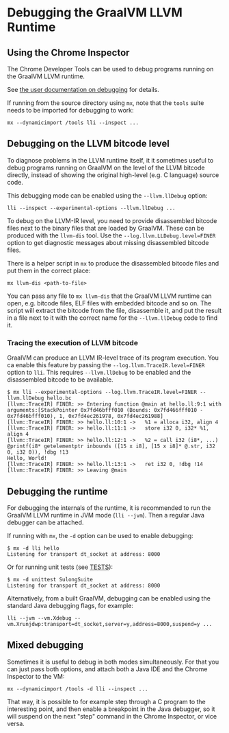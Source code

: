# Debugging the GraalVM LLVM Runtime

## Using the Chrome Inspector

The Chrome Developer Tools can be used to debug programs running on the GraalVM
LLVM runtime.

See [the user documentation on debugging](../../../docs/reference-manual/llvm/Debugging.md) for details.

If running from the source directory using `mx`, note that the `tools` suite
needs to be imported for debugging to work:

```
mx --dynamicimport /tools lli --inspect ...
```

## Debugging on the LLVM bitcode level

To diagnose problems in the LLVM runtime itself, it it sometimes useful to debug
programs running on GraalVM on the level of the LLVM bitcode directly, instead
of showing the original high-level (e.g. C language) source code.

This debugging mode can be enabled using the `--llvm.llDebug` option:

```
lli --inspect --experimental-options --llvm.llDebug ...
```

To debug on the LLVM-IR level, you need to provide disassembled bitcode files
next to the binary files that are loaded by GraalVM. These can be produced with
the `llvm-dis` tool. Use the `--log.llvm.LLDebug.level=FINER` option to get
diagnostic messages about missing disassembled bitcode files.

There is a helper script in `mx` to produce the disassembled bitcode files and
put them in the correct place:

```
mx llvm-dis <path-to-file>
```

You can pass any file to `mx llvm-dis` that the GraalVM LLVM runtime can open,
e.g. bitcode files, ELF files with embedded bitcode and so on. The script will
extract the bitcode from the file, disassemble it, and put the result in a file
next to it with the correct name for the `--llvm.llDebug` code to find it.

### Tracing the execution of LLVM bitcode

GraalVM can produce an LLVM IR-level trace of its program execution. You ca
enable this feature by passing the `--log.llvm.TraceIR.level=FINER` option to
`lli`. This requires `--llvm.llDebug` to be enabled and the disassembled bitcode
to be available.

```
$ mx lli --experimental-options --log.llvm.TraceIR.level=FINER --llvm.llDebug hello.bc
[llvm::TraceIR] FINER: >> Entering function @main at hello.ll:9:1 with arguments:[StackPointer 0x7fd46bfff010 (Bounds: 0x7fd466fff010 - 0x7fd46bfff010), 1, 0x7fd4ec261978, 0x7fd4ec261988]
[llvm::TraceIR] FINER: >> hello.ll:10:1 ->   %1 = alloca i32, align 4
[llvm::TraceIR] FINER: >> hello.ll:11:1 ->   store i32 0, i32* %1, align 4
[llvm::TraceIR] FINER: >> hello.ll:12:1 ->   %2 = call i32 (i8*, ...) @printf(i8* getelementptr inbounds ([15 x i8], [15 x i8]* @.str, i32 0, i32 0)), !dbg !13
Hello, World!
[llvm::TraceIR] FINER: >> hello.ll:13:1 ->   ret i32 0, !dbg !14
[llvm::TraceIR] FINER: >> Leaving @main
```

## Debugging the runtime

For debugging the internals of the runtime, it is recommended to run the GraalVM
LLVM runtime in JVM mode (`lli --jvm`). Then a regular Java debugger can be
attached.

If running with `mx`, the `-d` option can be used to enable debugging:

```
$ mx -d lli hello
Listening for transport dt_socket at address: 8000
```

Or for running unit tests (see [TESTS](TESTS.md)):

```
$ mx -d unittest SulongSuite
Listening for transport dt_socket at address: 8000
```

Alternatively, from a built GraalVM, debugging can be enabled using the standard
Java debugging flags, for example:

```
lli --jvm --vm.Xdebug --vm.Xrunjdwp:transport=dt_socket,server=y,address=8000,suspend=y ...
```

## Mixed debugging

Sometimes it is useful to debug in both modes simultaneously. For that you can
just pass both options, and attach both a Java IDE and the Chrome Inspector to
the VM:

```
mx --dynamicimport /tools -d lli --inspect ...
```

That way, it is possible to for example step through a C program to the
interesting point, and then enable a breakpoint in the Java debugger, so it will
suspend on the next "step" command in the Chrome Inspector, or vice versa.

